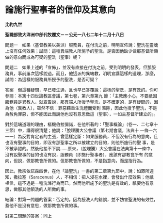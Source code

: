 # 論施行聖事者的信仰及其意向


**比約九世**

**聖職部致大洋洲中部代牧覆文－－公元一八七二年十二月十八日**





問題一　如果（基督教美以美派）服務員，在付洗之前，明明宣佈說：聖洗在靈魂上沒有任何效果；試問：這種異端教人所施予的聖洗，是否因他缺少做那基督所願做的意向而成為可疑的聖洗（聖事）呢？

問題二　如果上述的「宣佈」，並沒有直接在付洗之前，受到明明的發表，但那服務員，事前屢次這樣說過，而且，他這派的異端教，明明宣講這樣的道理，那麼，試問：為這樣的服務員所授予的聖洗，是否可疑？

答案　但這種疑問，早已發生過，且也早已答覆說：這樣的聖洗，是有效的。你可參閱：本篤十四世論教區會議，第七卷，第六章第九
節：「主教應小心，不要祇因服務員是異教人，就宣告說，那異端人所授予聖洗，是不確定的，是有疑問的，因為他（異教人），雖然不信：罪惡藉重生洗禮而受到
滌除，因此他授予聖洗，不是為赦免罪惡，但不能因此而說他也沒有意思做這（聖事），一如主基督所建立的」。

對於這端道理的理由，樞機伯拉彌諾，在他所著的：「聖事概論」（卷一、二七章十三節）中，講得很清楚；他說：「脫理騰大公會議（第七期會議，法典十
一條一六一一）為反對肯定者的主張，曾這樣定斷：如果服務員，不但沒有行為的意向，且也沒有聖事的目的，即沒有那聖事之所以被建立的目的，則他所施行的聖
事，是不被承認的。然後他接不下說……原來，（脫理騰）大公會議在法典第十一條中，沒有說聖事的目的也沒有說，服務員（即施行聖事者），應該有那教會所有
的意向，但說，做那教會所做的。但那教會所做的，不是指意向，而是指行為。

因此，教宗依諾森四世，在他「論聖洗」一書的第二章第九節中，說：如眾所週知，撒拉塞（Saracenus）人，不相信：把人浸在水裡，會發出什麼效果；他祇相信，這不過是一種洗滌行為而巳。然而他所施予的聖洗是有效的，祇要他有意思，做那其他領洗的人所做的事。

結論：對第一問題的答案：否定的，因為授洗人的錯誤，並不妨害聖洗的有效性，蓋他不是沒有意思，做那教會所做的事。

對第二問題的答案：同上

